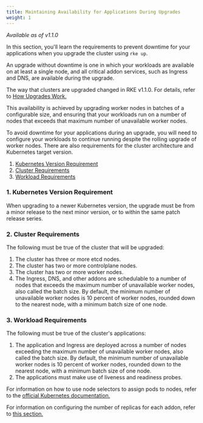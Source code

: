 ```yaml
---
title: Maintaining Availability for Applications During Upgrades
weight: 1
---
```

_Available as of v1.1.0_

In this section, you'll learn the requirements to prevent downtime for your applications when you upgrade the cluster using `rke up`.

An upgrade without downtime is one in which your workloads are available on at least a single node, and all critical addon services, such as Ingress and DNS, are available during the upgrade.

The way that clusters are upgraded changed in RKE v1.1.0. For details, refer to [How Upgrades Work.](upgrades/how-upgrades-work)

This availability is achieved by upgrading worker nodes in batches of a configurable size, and ensuring that your workloads run on a number of nodes that exceeds that maximum number of unavailable worker nodes.

To avoid downtime for your applications during an upgrade, you will need to configure your workloads to continue running despite the rolling upgrade of worker nodes. There are also requirements for the cluster architecture and Kubernetes target version.

1. [Kubernetes Version Requirement](#1-kubernetes-version-requirement)
2. [Cluster Requirements](#2-cluster-requirements)
3. [Workload Requirements](#3-workload-requirements)

### 1. Kubernetes Version Requirement

When upgrading to a newer Kubernetes version, the upgrade must be from a minor release to the next minor version, or to within the same patch release series. 

### 2. Cluster Requirements

The following must be true of the cluster that will be upgraded:

1. The cluster has three or more etcd nodes.
1. The cluster has two or more controlplane nodes.
1. The cluster has two or more worker nodes.
1. The Ingress, DNS, and other addons are schedulable to a number of nodes that exceeds the maximum number of unavailable worker nodes, also called the batch size. By default, the minimum number of unavailable worker nodes is 10 percent of worker nodes, rounded down to the nearest node, with a minimum batch size of one node.

### 3. Workload Requirements

The following must be true of the cluster's applications:

1. The application and Ingress are deployed across a number of nodes exceeding the maximum number of unavailable worker nodes, also called the batch size. By default, the minimum number of unavailable worker nodes is 10 percent of worker nodes, rounded down to the nearest node, with a minimum batch size of one node.
1. The applications must make use of liveness and readiness probes.

For information on how to use node selectors to assign pods to nodes, refer to the [official Kubernetes documentation.](https://kubernetes.io/docs/concepts/configuration/assign-pod-node/)

For information on configuring the number of replicas for each addon, refer to [this section.](upgrades/configuring-strategy/)